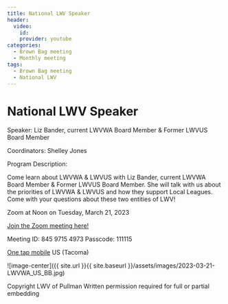 ```yaml
---
title: National LWV Speaker
header: 
  video: 
    id:  
    provider: youtube
categories:
  - Brown Bag meeting
  - Monthly meeting
tags:
  - Brown Bag meeting
  - National LWV
---
```


# National LWV Speaker

Speaker: Liz Bander, current LWVWA Board Member & Former LWVUS Board Member

Coordinators: Shelley Jones

Program Description:

Come learn about LWVWA & LWVUS with Liz Bander, current LWVWA Board Member & Former LWVUS Board Member.  She will talk with us about the priorities of LWVWA & LWVUS and how they support Local Leagues.  Come with your questions about these two entities of LWV!

Zoom at Noon on Tuesday, March 21, 2023

[Join the Zoom meeting here!](https://us02web.zoom.us/j/84597154973?pwd=U29zamVIeFVEV0xidHFrZGkzV2FXUT09)

Meeting ID: 845 9715 4973
Passcode: 111115

[One tap mobile](tel:+12532158782) US (Tacoma)

![image-center]({{ site.url }}{{ site.baseurl }}/assets/images/2023-03-21-LWVWA_US_BB.jpg)

Copyright LWV of Pullman
Written permission required for full or partial embedding

<!---change the title to whatever you want the post to be titled
change the ID out to the end of the youtube link https://youtu.be/r61ARK4Qv9c -->
